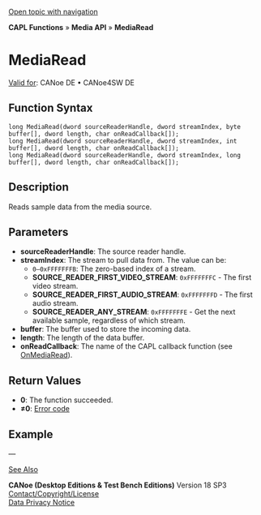 [Open topic with navigation](../../../../../CANoeDEFamily.htm#Topics/CAPLFunctions/Media/Functions/CAPLfunctionMediaRead.md)

**CAPL Functions** » **Media API** » **MediaRead**

# MediaRead

[Valid for](../../../Shared/FeatureAvailability.md): CANoe DE • CANoe4SW DE

## Function Syntax

```plaintext
long MediaRead(dword sourceReaderHandle, dword streamIndex, byte buffer[], dword length, char onReadCallback[]);
long MediaRead(dword sourceReaderHandle, dword streamIndex, int buffer[], dword length, char onReadCallback[]);
long MediaRead(dword sourceReaderHandle, dword streamIndex, long buffer[], dword length, char onReadCallback[]);
```

## Description

Reads sample data from the media source.

## Parameters

- **sourceReaderHandle**: The source reader handle.
- **streamIndex**: The stream to pull data from. The value can be:
  - `0–0xFFFFFFFB`: The zero-based index of a stream.
  - **SOURCE_READER_FIRST_VIDEO_STREAM**: `0xFFFFFFFC` - The first video stream.
  - **SOURCE_READER_FIRST_AUDIO_STREAM**: `0xFFFFFFFD` - The first audio stream.
  - **SOURCE_READER_ANY_STREAM**: `0xFFFFFFFE` - Get the next available sample, regardless of which stream.
- **buffer**: The buffer used to store the incoming data.
- **length**: The length of the data buffer.
- **onReadCallback**: The name of the CAPL callback function (see [OnMediaRead](../EventProcedures/CAPLfunctionOnMediaRead.md)).

## Return Values

- **0**: The function succeeded.
- **≠0**: [Error code](../CAPLfunctionsMediaErrorCodes.md)

## Example

—

[See Also](javascript:void(0);)

**CANoe (Desktop Editions & Test Bench Editions)** Version 18 SP3  
[Contact/Copyright/License](../../../Shared/ContactCopyrightLicense.md)  
[Data Privacy Notice](https://www.vector.com/int/en/company/get-info/privacy-policy/)
